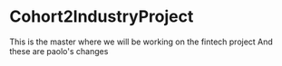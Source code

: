 # Cohort2IndustryProject
This is the master where we will be working on the fintech project
And these are paolo's changes

